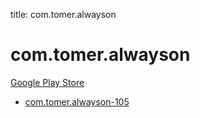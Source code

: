 title: com.tomer.alwayson
# com.tomer.alwayson


[Google Play Store](https://play.google.com/store/apps/details?id=com.tomer.alwayson)


* [com.tomer.alwayson-105](./com.tomer.alwayson-105/)